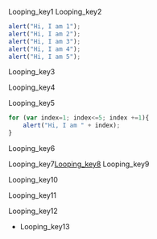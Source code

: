 Looping_key1
Looping_key2


```javascript
alert("Hi, I am 1");
alert("Hi, I am 2");
alert("Hi, I am 3");
alert("Hi, I am 4");
alert("Hi, I am 5");
```

Looping_key3


Looping_key4


Looping_key5


```javascript
for (var index=1; index<=5; index +=1){
	alert("Hi, I am " + index);
}
```

Looping_key6


Looping_key7[Looping_key8](https://www.w3schools.com/js/js_loop_for.asp)
Looping_key9

Looping_key10


Looping_key11


Looping_key12


- Looping_key13
